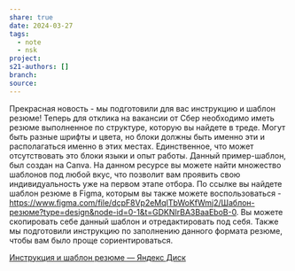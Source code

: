 ```yaml
---
share: true
date: 2024-03-27
tags:
  - note
  - nsk
project: 
s21-authors: []
branch: 
source: 
---
```


Прекрасная новость - мы подготовили для вас инструкцию и шаблон резюме!
Теперь для отклика на вакансии от Сбер необходимо иметь резюме выполненное по
структуре, которую вы найдете в треде. Могут быть разные шрифты и цвета, но блоки
должны быть именно эти и располагаться именно в этих местах. Единственное, что
может отсутствовать это блоки языки и опыт работы.
Данный пример-шаблон, был создан на Canva. На данном ресурсе вы можете найти
множество шаблонов под любой вкус, что позволит вам проявить свою индивидуальность уже на первом этапе отбора.
По ссылке вы найдете шаблон резюме в Figma, которым вы также можете
воспользоваться - https://www.figma.com/file/dcpF8Vp2eMqITbWoKfWmj2/Шаблон-резюме?type=design&node-id=0-1&t=GDKNIrBA3BaaEboB-0. Вы можете скопировать себе данный шаблон и отредактировать под себя.
Также мы подготовили инструкцию по заполнению данного формата резюме, чтобы вам
было проще сориентироваться.

[Инструкция и шаблон резюме — Яндекс Диск](https://disk.yandex.ru/d/zBX15mAUizk6xQ)